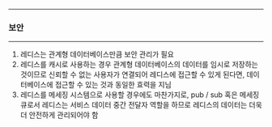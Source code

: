 -----
### 보안
-----
1. 레디스는 관계형 데이터베이스만큼 보안 관리가 필요
2. 레디스를 캐시로 사용하는 경우 관계형 데이터베이스의 데이터를 임시로 저장하는 것이므로 신뢰할 수 없는 사용자가 연결되어 레디스에 접근할 수 있게 된다면, 데이터베이스에 접근할 수 있는 것과 동일한 효력을 지님
3. 레디스를 메세징 시스템으로 사용할 경우에도 마찬가지로, pub / sub 혹은 메세징 큐로서 레디스는 서비스 데이터 중간 전달자 역할을 하므로 레디스의 데이터는 더욱 더 안전하게 관리되어야 함
